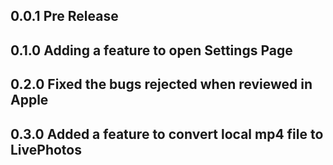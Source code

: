 ## 0.0.1 Pre Release

## 0.1.0 Adding a feature to open Settings Page

## 0.2.0 Fixed the bugs rejected when reviewed in Apple

## 0.3.0 Added a feature to convert local mp4 file to LivePhotos